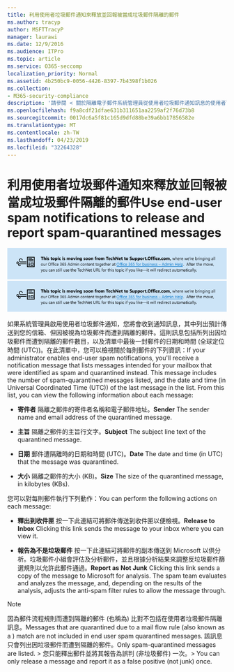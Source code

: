 ```yaml
---
title: 利用使用者垃圾郵件通知來釋放並回報被當成垃圾郵件隔離的郵件
ms.author: tracyp
author: MSFTTracyP
manager: laurawi
ms.date: 12/9/2016
ms.audience: ITPro
ms.topic: article
ms.service: O365-seccomp
localization_priority: Normal
ms.assetid: 4b250bc9-0056-4426-8397-7b4398f1b026
ms.collection:
- M365-security-compliance
description: '請參閱 < 關於隔離電子郵件系統管理員從使用者垃圾郵件通知訊息的使用者可以執行以下動作的郵件。 '
ms.openlocfilehash: f9a8cdf21dfae631b311651aa2259af2f76d73b8
ms.sourcegitcommit: 0017dc6a5f81c165d9dfd88be39a6bb17856582e
ms.translationtype: MT
ms.contentlocale: zh-TW
ms.lasthandoff: 04/23/2019
ms.locfileid: "32264328"
---
```

# <a name="use-end-user-spam-notifications-to-release-and-report-spam-quarantined-messages"></a><span data-ttu-id="c1746-103">利用使用者垃圾郵件通知來釋放並回報被當成垃圾郵件隔離的郵件</span><span class="sxs-lookup"><span data-stu-id="c1746-103">Use end-user spam notifications to release and report spam-quarantined messages</span></span>

<span data-ttu-id="c1746-104">[![關於從 TechNet 移動到 support.office.com 的內容圖像中的文字](media/ab7c897a-4798-4f31-8c84-f17a8409b133.png)](https://go.microsoft.com/fwlink/p/?LinkID=624152)</span><span class="sxs-lookup"><span data-stu-id="c1746-104">[![Text in image about content moving from TechNet to support.office.com](media/ab7c897a-4798-4f31-8c84-f17a8409b133.png)](https://go.microsoft.com/fwlink/p/?LinkID=624152)</span></span>
  
<span data-ttu-id="c1746-p101">如果系統管理員啟用使用者垃圾郵件通知，您將會收到通知訊息，其中列出預計傳送到您的信箱、但因被視為垃圾郵件而遭到隔離的郵件。這則訊息包括所列出因垃圾郵件而遭到隔離的郵件數目，以及清單中最後一封郵件的日期和時間 (全球定位時間 (UTC))。在此清單中，您可以檢視關於每則郵件的下列資訊：</span><span class="sxs-lookup"><span data-stu-id="c1746-p101">If your administrator enables end-user spam notifications, you'll receive a notification message that lists messages intended for your mailbox that were identified as spam and quarantined instead. This message includes the number of spam-quarantined messages listed, and the date and time (in Universal Coordinated Time (UTC)) of the last message in the list. From this list, you can view the following information about each message:</span></span> 
  
- <span data-ttu-id="c1746-108">**寄件者** 隔離之郵件的寄件者名稱和電子郵件地址。</span><span class="sxs-lookup"><span data-stu-id="c1746-108">**Sender** The sender name and email address of the quarantined message.</span></span> 
    
- <span data-ttu-id="c1746-109">**主旨** 隔離之郵件的主旨行文字。</span><span class="sxs-lookup"><span data-stu-id="c1746-109">**Subject** The subject line text of the quarantined message.</span></span> 
    
- <span data-ttu-id="c1746-110">**日期** 郵件遭隔離時的日期和時間 (UTC)。</span><span class="sxs-lookup"><span data-stu-id="c1746-110">**Date** The date and time (in UTC) that the message was quarantined.</span></span> 
    
- <span data-ttu-id="c1746-111">**大小** 隔離之郵件的大小 (KB)。</span><span class="sxs-lookup"><span data-stu-id="c1746-111">**Size** The size of the quarantined message, in kilobytes (KBs).</span></span> 
    
<span data-ttu-id="c1746-112">您可以對每則郵件執行下列動作：</span><span class="sxs-lookup"><span data-stu-id="c1746-112">You can perform the following actions on each message:</span></span>
  
- <span data-ttu-id="c1746-113">**釋出到收件匣** 按一下此連結可將郵件傳送到收件匣以便檢視。</span><span class="sxs-lookup"><span data-stu-id="c1746-113">**Release to Inbox** Clicking this link sends the message to your inbox where you can view it.</span></span> 
    
- <span data-ttu-id="c1746-p102">**報告為不是垃圾郵件** 按一下此連結可將郵件的副本傳送到 Microsoft 以供分析。垃圾郵件小組會評估及分析郵件，並且根據分析結果來調整反垃圾郵件篩選規則以允許此郵件通過。</span><span class="sxs-lookup"><span data-stu-id="c1746-p102">**Report as Not Junk** Clicking this link sends a copy of the message to Microsoft for analysis. The spam team evaluates and analyzes the message, and, depending on the results of the analysis, adjusts the anti-spam filter rules to allow the message through.</span></span> 
    
> [!NOTE]
>  <span data-ttu-id="c1746-116">因為郵件流程規則而遭到隔離的郵件 (也稱為) 比對不包括在使用者垃圾郵件隔離訊息。</span><span class="sxs-lookup"><span data-stu-id="c1746-116">Messages that are quarantined due to a mail flow rule (also known as a ) match are not included in end user spam quarantined messages.</span></span> <span data-ttu-id="c1746-117">該訊息只會列出因垃圾郵件而遭到隔離的郵件。</span><span class="sxs-lookup"><span data-stu-id="c1746-117">Only spam-quarantined messages are listed.</span></span> <span data-ttu-id="c1746-118">>  您只能釋出郵件並將其報告為誤判 (非垃圾郵件) 一次。</span><span class="sxs-lookup"><span data-stu-id="c1746-118">>  You can only release a message and report it as a false positive (not junk) once.</span></span> 
  

